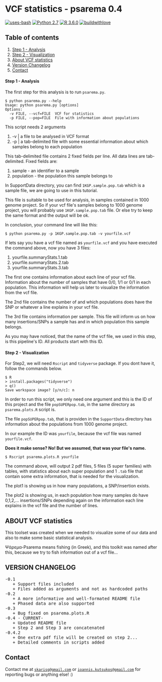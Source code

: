 # VCF statistics - psarema 0.4
[![uses-bash](https://img.shields.io/badge/Uses%20-Bash-blue.svg)](https://www.gnu.org/software/bash/)
[![Python 2.7](https://img.shields.io/badge/Python-2.7-green.svg)](https://www.python.org/)
[![R 3.6.0](https://img.shields.io/badge/R-3.6.0-green.svg)](https://www.r-project.org/)
[![buildwithlove](https://forthebadge.com/images/badges/built-with-love.svg)](https://forthebadge.com)

## Table of contents
1. [Step 1 - Analysis](#step1)
2. [Step 2 - Visualization](#step2)
3. [About VCF statistics](#about)
4. [Version Changelog](#version)
5. [Contact](#contact)


#### Step 1 - Analysis <a name="step1"></a>
The first step for this analysis is to run <code>psarema.py</code>.

```console
$ python psarema.py --help
Usage: python psarema.py [options]
Options:
  -v FILE, --vcf=FILE  VCF for statistics
  -p FILE, --pop=FILE  File with information about populations
```
This script needs 2 arguments
1. -v | a file to be analysed in VCF format
2. -p | a tab-delimited file with some essential information about which samples belong to each population


This tab-delimited file contains 2 fixed fields per line. All data lines are tab-delimited. Fixed fields are:
1. sample - an identifier to a sample
2. population - the population this sample belongs to

In SupportData directory, you can find <code>1KGP.sample.pop.tab</code> which is a sample file, we are going to use in this tutorial.

This file is suitable to be used for analysis, in samples contained in 1000 genome project. So if your vcf file's samples belong to 1000 genome project, you will probably use <code>1KGP.sample.pop.tab</code> file.
Or else try to keep the same format and the output will be ok.

In conclusion, your command line will like this: 
```console
$ python psarema.py -p 1KGP.sample.pop.tab -v yourfile.vcf 
```

If lets say you have a vcf file named as <code>yourfile.vcf</code> and you have executed the command above, now you have 3 files:
1. yourfile.summaryStats.1.tab
2. yourfile.summaryStats.2.tab
3. yourfile.summaryStats.3.tab

The first one contains information about each line of your vcf file. Information about the number of samples that have 0/0, 1/1 or 0/1 in each population. This information will help us later to visualize the information from the vcf file.

The 2nd file contains the number of and which populations does have the SNP or whatever a line explains in your vcf file.

The 3rd  file contains information per sample. This file will inform us on how many insertions/SNPs a sample has and in which population this sample belongs.

As you may have noticed, that the name of the vcf file, we used in this step, is this pipeline's ID. All products start with this ID.

#### Step 2 - Visualization <a name="step2"></a>
For Step2, we will need  <code>Rscript</code> and <code>tidyverse</code> package. If you dont have it, follow the commands below.
```console
$ R
> install.packages("tidyverse")
> q()
Save workspace image? [y/n/c]: n
```

In order to run this script, we only need one argument and this is the ID of this project and the file <code>popSUPERpop.tab</code>, in the same directory as <code>psarema.plots.R</code> script is.

The file <code>popSUPERpop.tab</code>, that is providen in the <code>SupportData</code> directory has information about the populations from 1000 genome project.

In our example the ID was <code>yourfile</code>, because the vcf file was named <code>yourfile.vcf</code>.

**Does it make sense? __No!__ But we assumed, that was your file's name.**


```console
$ Rscript psarema.plots.R yourfile 
```
The command above, will output 2 pdf files, 5 files (5 super families) with tables, with statistics about each super population and 1 <code>.tab</code> file that contain some extra information, that is needed for the visualization.

The plot1 is showing us in how many populations, a SNP/insertion exists.

The plot2 is showing us, in each population how many samples do have 0,1,2,... insertions/SNPs depending again on the information each line explains in the vcf file and the number of lines.


## ABOUT VCF statistics <a name="about"></a>
This toolset was created when we needed to visualize some of our data and also to make some basic statistical analysis.

Ψάρεμα-Psarema means fishing (in Greek), and this toolkit was named after this, because we try to fish information out of a vcf file...


## VERSION CHANGELOG <a name="version"></a>
<pre>
-0.1 
   + Support files included
   + Files added as arguments and not as hardcoded paths
-0.2 
   + A more informative and well-formated README file
   + Phased data are also supported
-0.3
   + Bug fixed on psarema.plots.R
-0.4 - CURRENT-
   + Updated README file
   + Step 2 and Step 3 are concatenated
-0.4.2 
   + One extra pdf file will be created on step 2...
   + Detailed comments in scripts added
</pre>

## Contact <a name="contact"></a>
Contact me at <code>skarisg@gmail.com</code> or <code>ioannis.kutsukos@gmail.com</code> for reporting bugs or anything else! :)